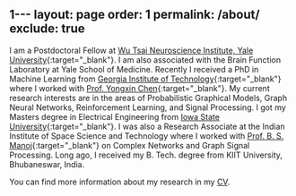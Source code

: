 1---
layout: page
order: 1
permalink: /about/
exclude: true
---

I am a Postdoctoral Fellow at [Wu Tsai Neuroscience Institute, Yale University](https://wti.yale.edu/){:target="_blank"}. I am also associated with the Brain Function Laboratory at Yale School of Medicine. Recently I received a PhD in Machine Learning from [Georgia Institute of Technology](https://ml.gatech.edu/){:target="_blank"} where I worked with [Prof. Yongxin Chen](https://yongxin.ae.gatech.edu/){:target="_blank"}. My current research interests are in the areas of Probabilistic Graphical Models, Graph Neural Networks, Reinforcement Learning, and Signal Processing. I got my Masters degree in Electrical Engineering from [Iowa State University](http://www.iastate.edu/){:target="_blank"}. I was also a Research Associate at the Indian Institute of Space Science and Technology where I worked with [Prof. B. S. Manoj](https://www.iist.ac.in/avionics/bsmanoj){:target="_blank"} on Complex Networks and Graph Signal Processing. Long ago, I received my B. Tech. degree from KIIT University, Bhubaneswar, India. 

You can find more information about my research in my [CV](./rahul_cv.pdf).

